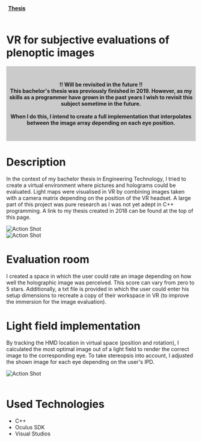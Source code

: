 
<script>
    import IoIosPaper from 'svelte-icons/io/IoIosPaper.svelte'
</script>

<div class="flex" style="padding-bottom:20px;">
    <div class="flex pr-5">
        <a href="https://drive.google.com/file/d/1Itq99NgFwzeXWwH8r2zTiPsk9tSQS_wX/view?usp=sharing" target="_blank" rel="no-referrer">
            <div class="flex items-center LinkWrapper">
                <div>
                <b style="padding-left:5px; padding-right:10px; ">Thesis</b>
                </div>
                <div class="padding-right:20px h-6 ">
                    <IoIosPaper/>
                </div >
            </div>
        </a>
    </div>
</div>

# VR for subjective evaluations of plenoptic images

<div  style="background-color:rgba(0, 0, 0, 0.2); text-align:center; vertical-align: middle; padding:40px 0;">
    <div class="text-align: center">
        <b>!! Will be revisited in the future !!</b>
    </div>
    <div class="text-align: center" >
        <b>This bachelor's thesis was previously finished in 2019. However, as my skills as a programmer have grown in  the past years I wish to revisit this subject sometime in the future.<br><br>
        When I do this, I intend to create a full implementation that interpolates between the image array depending on each eye position.</b>  <br> 
    </div>
</div>

<div id="markdownBody">
    <div class="grid-container grid-centered-container reversed-col-content">
        <div class="w-full">
            <h1 class="title">Description</h1>
            <p>
                In the context of my bachelor thesis in Engineering Technology, I tried to create a virtual environment where pictures and holograms could be evaluated. Light maps were visualised in VR by combining images taken with a camera matrix depending on the position of the VR headset. A large part of this project was pure research as I was not yet adept in C++ programming.
                A link to my thesis created in 2018 can be found at the top of this page.
            </p>
        </div>
        <div class="justify-center">
            <img class="rounded-3xl shadow-xl"  src="https://ik.imagekit.io/gillianassi/Research/PlenopticImaging/PlenopticImaging_AMHpVsOfU.jpg?ik-sdk-version=javascript-1.4.3&updatedAt=1651707817712" alt="Action Shot"  width="auto" />
        </div>
    </div>
    <div class="grid-container grid-centered-container">
        <div class="justify-center">
            <img class="rounded-3xl shadow-xl"  src="https://ik.imagekit.io/gillianassi/Research/PlenopticImaging/ImageRating_I6RxRERx3.jpg?ik-sdk-version=javascript-1.4.3&updatedAt=1661777293593" alt="Action Shot"  width="auto" />
        </div>
        <div class="w-full">
            <h1 class="title">Evaluation room</h1>
            <p>
                I created a space in which the user could rate an image depending on how well the holographic image was perceived. 
                This score can vary from zero to 5 stars.
                Additionally, a txt file is provided in which the user could enter his setup dimensions to recreate a copy of their workspace in VR (to improve the immersion for the image evaluation).
            </p>
        </div>
    </div>
    <div class="grid-container grid-centered-container reversed-col-content">
        <div class="w-full">
            <h1 class="title">Light field implementation</h1>
            <p>
                By tracking the HMD location in virtual space (position and rotation), I calculated the most optimal image out of a light field to render the correct image to the corresponding eye. To take stereopsis into account, I adjusted the shown image for each eye depending on the user's IPD. 
            </p>
        </div>
        <div class="justify-center">
            <img class="rounded-3xl shadow-xl" src="https://ik.imagekit.io/gillianassi/Research/PlenopticImaging/ActionShotPlenoptic2_rZPlYPhhv.jpg?ik-sdk-version=javascript-1.4.3&updatedAt=1661777233389" alt="Action Shot"  width="auto" />
        </div>
    </div>
</div>


<br>

# Used Technologies
<div>
    <ul class="list-disc marker:text-gPrimaryColor pl-10">
        <li>C++</li>
        <li>Oculus SDK</li>
        <li>Visual Studios</li>
    </ul>
</div> 
<br>